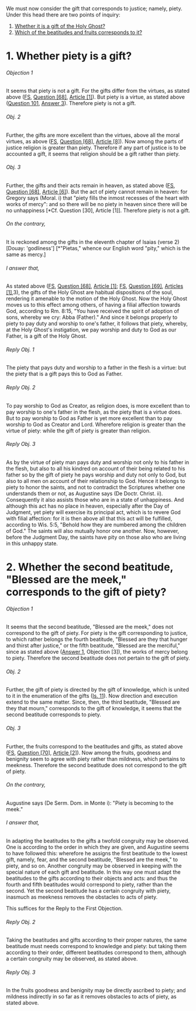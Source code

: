 We must now consider the gift that corresponds to justice; namely, piety. Under this head there are two points of inquiry:  

1. [ Whether it is a gift of the Holy Ghost?](#1.%20Whether%20piety%20is%20a%20gift?)
2. [ Which of the beatitudes and fruits corresponds to it?](#2.%20Whether%20the%20second%20beatitude,%20"Blessed%20are%20the%20meek,"%20corresponds%20to%20the%20gift%20of%20piety?)



# 1. Whether piety is a gift? 

###### Objection 1
It seems that piety is not a gift. For the gifts differ from the virtues, as stated above ([FS](../FS.html), [Question \[68\]](../FS/FS068.html#FSQ68OUTP1), [Article \[1\]](../FS/FS068.html#FSQ68A1THEP1)). But piety is a virtue, as stated above ([Question 101](../092.%20Vices%20Opposed%20to%20Religion/097.%20Irreligion,%20I.e.%20by%20Way%20of%20Deficiency/101.%20Piety.md), [Answer 3](../092.%20Vices%20Opposed%20to%20Religion/097.%20Irreligion,%20I.e.%20by%20Way%20of%20Deficiency/101.%20Piety.md#3.%20Whether%20piety%20is%20a%20special%20virtue%20distinct%20from%20other%20virtues?%20)). Therefore piety is not a gift.  

###### Obj. 2
Further, the gifts are more excellent than the virtues, above all the moral virtues, as above ([FS](../FS.html), [Question \[68\]](../FS/FS068.html#FSQ68OUTP1), [Article \[8\]](../FS/FS068.html#FSQ68A8THEP1)). Now among the parts of justice religion is greater than piety. Therefore if any part of justice is to be accounted a gift, it seems that religion should be a gift rather than piety.  

###### Obj. 3
Further, the gifts and their acts remain in heaven, as stated above ([FS](../FS.html), [Question \[68\]](../FS/FS068.html#FSQ68OUTP1), [Article \[6\]](../FS/FS068.html#FSQ68A6THEP1)). But the act of piety cannot remain in heaven: for Gregory says (Moral. i) that "piety fills the inmost recesses of the heart with works of mercy": and so there will be no piety in heaven since there will be no unhappiness \[\*Cf. Question \[30\], Article \[1\]\]. Therefore piety is not a gift.  

###### On the contrary,
It is reckoned among the gifts in the eleventh chapter of Isaias (verse 2) \[Douay: 'godliness'\] \[\*"Pietas," whence our English word "pity," which is the same as mercy.\]  

###### I answer that,
As stated above ([FS](../FS.html), [Question \[68\]](../FS/FS068.html#FSQ68OUTP1), [Article \[1\]](../FS/FS068.html#FSQ68A1THEP1); [FS](../FS.html), [Question \[69\]](../FS/FS069.html#FSQ69OUTP1), [Articles \[1\]](../FS/FS069.html#FSQ69ATHEP1),3), the gifts of the Holy Ghost are habitual dispositions of the soul, rendering it amenable to the motion of the Holy Ghost. Now the Holy Ghost moves us to this effect among others, of having a filial affection towards God, according to Rm. 8:15, "You have received the spirit of adoption of sons, whereby we cry: Abba (Father)." And since it belongs properly to piety to pay duty and worship to one's father, it follows that piety, whereby, at the Holy Ghost's instigation, we pay worship and duty to God as our Father, is a gift of the Holy Ghost.  

###### Reply Obj. 1
The piety that pays duty and worship to a father in the flesh is a virtue: but the piety that is a gift pays this to God as Father.  

###### Reply Obj. 2
To pay worship to God as Creator, as religion does, is more excellent than to pay worship to one's father in the flesh, as the piety that is a virtue does. But to pay worship to God as Father is yet more excellent than to pay worship to God as Creator and Lord. Wherefore religion is greater than the virtue of piety: while the gift of piety is greater than religion.  

###### Reply Obj. 3
As by the virtue of piety man pays duty and worship not only to his father in the flesh, but also to all his kindred on account of their being related to his father so by the gift of piety he pays worship and duty not only to God, but also to all men on account of their relationship to God. Hence it belongs to piety to honor the saints, and not to contradict the Scriptures whether one understands them or not, as Augustine says (De Doctr. Christ. ii). Consequently it also assists those who are in a state of unhappiness. And although this act has no place in heaven, especially after the Day of Judgment, yet piety will exercise its principal act, which is to revere God with filial affection: for it is then above all that this act will be fulfilled, according to Wis. 5:5, "Behold how they are numbered among the children of God." The saints will also mutually honor one another. Now, however, before the Judgment Day, the saints have pity on those also who are living in this unhappy state.  




# 2. Whether the second beatitude, "Blessed are the meek," corresponds to the gift of piety? 

###### Objection 1
It seems that the second beatitude, "Blessed are the meek," does not correspond to the gift of piety. For piety is the gift corresponding to justice, to which rather belongs the fourth beatitude, "Blessed are they that hunger and thirst after justice," or the fifth beatitude, "Blessed are the merciful," since as stated above ([Answer 1](#1.%20Whether%20piety%20is%20a%20gift?%20), Objection \[3\]), the works of mercy belong to piety. Therefore the second beatitude does not pertain to the gift of piety.  

###### Obj. 2
Further, the gift of piety is directed by the gift of knowledge, which is united to it in the enumeration of the gifts ([Is. 11](http://bible.gospelcom.net/bible?Is++11)). Now direction and execution extend to the same matter. Since, then, the third beatitude, "Blessed are they that mourn," corresponds to the gift of knowledge, it seems that the second beatitude corresponds to piety.  

###### Obj. 3
Further, the fruits correspond to the beatitudes and gifts, as stated above ([FS](../FS.html), [Question \[70\]](../FS/FS070.html#FSQ70OUTP1), [Article \[2\]](../FS/FS070.html#FSQ70A2THEP1)). Now among the fruits, goodness and benignity seem to agree with piety rather than mildness, which pertains to meekness. Therefore the second beatitude does not correspond to the gift of piety.  

###### On the contrary,
Augustine says (De Serm. Dom. in Monte i): "Piety is becoming to the meek."  

###### I answer that,
In adapting the beatitudes to the gifts a twofold congruity may be observed. One is according to the order in which they are given, and Augustine seems to have followed this: wherefore he assigns the first beatitude to the lowest gift, namely, fear, and the second beatitude, "Blessed are the meek," to piety, and so on. Another congruity may be observed in keeping with the special nature of each gift and beatitude. In this way one must adapt the beatitudes to the gifts according to their objects and acts: and thus the fourth and fifth beatitudes would correspond to piety, rather than the second. Yet the second beatitude has a certain congruity with piety, inasmuch as meekness removes the obstacles to acts of piety.  

This suffices for the Reply to the First Objection.

###### Reply Obj. 2
Taking the beatitudes and gifts according to their proper natures, the same beatitude must needs correspond to knowledge and piety: but taking them according to their order, different beatitudes correspond to them, although a certain congruity may be observed, as stated above.  

###### Reply Obj. 3
In the fruits goodness and benignity may be directly ascribed to piety; and mildness indirectly in so far as it removes obstacles to acts of piety, as stated above.